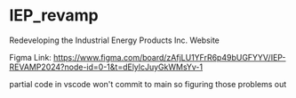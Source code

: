 # IEP_revamp
Redeveloping the Industrial Energy Products Inc. Website 

Figma Link: https://www.figma.com/board/zAfjLU1YFrR6p49bUGFYYV/IEP-REVAMP2024?node-id=0-1&t=dElylcJuyGkWMsYv-1

partial code in vscode won't commit to main so figuring those problems out
